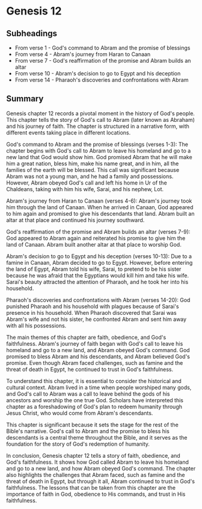 # Genesis 12

## Subheadings

* From verse 1 - God's command to Abram and the promise of blessings
* From verse 4 - Abram's journey from Haran to Canaan
* From verse 7 - God's reaffirmation of the promise and Abram builds an altar
* From verse 10 - Abram's decision to go to Egypt and his deception
* From verse 14 - Pharaoh's discoveries and confrontations with Abram

## Summary

Genesis chapter 12 records a pivotal moment in the history of God's people. This chapter tells the story of God's call to Abram (later known as Abraham) and his journey of faith. The chapter is structured in a narrative form, with different events taking place in different locations.

God's command to Abram and the promise of blessings (verses 1-3):
The chapter begins with God's call to Abram to leave his homeland and go to a new land that God would show him. God promised Abram that he will make him a great nation, bless him, make his name great, and in him, all the families of the earth will be blessed. This call was significant because Abram was not a young man, and he had a family and possessions. However, Abram obeyed God's call and left his home in Ur of the Chaldeans, taking with him his wife, Sarai, and his nephew, Lot.

Abram's journey from Haran to Canaan (verses 4-6):
Abram's journey took him through the land of Canaan. When he arrived in Canaan, God appeared to him again and promised to give his descendants that land. Abram built an altar at that place and continued his journey southward.

God's reaffirmation of the promise and Abram builds an altar (verses 7-9):
God appeared to Abram again and reiterated his promise to give him the land of Canaan. Abram built another altar at that place to worship God.

Abram's decision to go to Egypt and his deception (verses 10-13):
Due to a famine in Canaan, Abram decided to go to Egypt. However, before entering the land of Egypt, Abram told his wife, Sarai, to pretend to be his sister because he was afraid that the Egyptians would kill him and take his wife. Sarai's beauty attracted the attention of Pharaoh, and he took her into his household.

Pharaoh's discoveries and confrontations with Abram (verses 14-20):
God punished Pharaoh and his household with plagues because of Sarai's presence in his household. When Pharaoh discovered that Sarai was Abram's wife and not his sister, he confronted Abram and sent him away with all his possessions.

The main themes of this chapter are faith, obedience, and God's faithfulness. Abram's journey of faith began with God's call to leave his homeland and go to a new land, and Abram obeyed God's command. God promised to bless Abram and his descendants, and Abram believed God's promise. Even though Abram faced challenges, such as famine and the threat of death in Egypt, he continued to trust in God's faithfulness.

To understand this chapter, it is essential to consider the historical and cultural context. Abram lived in a time when people worshiped many gods, and God's call to Abram was a call to leave behind the gods of his ancestors and worship the one true God. Scholars have interpreted this chapter as a foreshadowing of God's plan to redeem humanity through Jesus Christ, who would come from Abram's descendants.

This chapter is significant because it sets the stage for the rest of the Bible's narrative. God's call to Abram and the promise to bless his descendants is a central theme throughout the Bible, and it serves as the foundation for the story of God's redemption of humanity.

In conclusion, Genesis chapter 12 tells a story of faith, obedience, and God's faithfulness. It shows how God called Abram to leave his homeland and go to a new land, and how Abram obeyed God's command. The chapter also highlights the challenges that Abram faced, such as famine and the threat of death in Egypt, but through it all, Abram continued to trust in God's faithfulness. The lessons that can be taken from this chapter are the importance of faith in God, obedience to His commands, and trust in His faithfulness.
